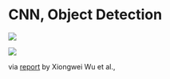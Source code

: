 # CNN, Object Detection

![](https://github.com/ykkimhgu/DLIP_doc/tree/3298e5d2a4b6369e5cef7973dd93eef44ca7addf/images/image%20%28227%29.png)

![](https://github.com/ykkimhgu/DLIP_doc/tree/3298e5d2a4b6369e5cef7973dd93eef44ca7addf/images/image%20%28228%29.png)

via [report](https://arxiv.org/pdf/1908.03673v1.pdf) by Xiongwei Wu et al.,

